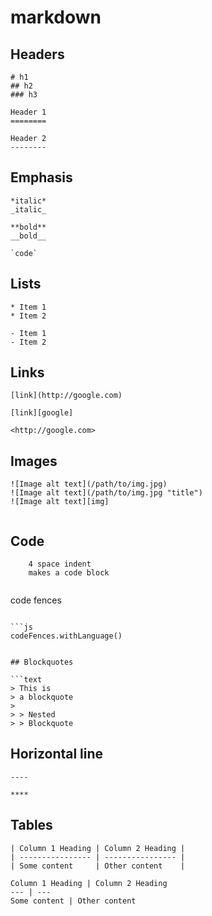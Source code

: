 # markdown

## Headers

```text
# h1
## h2
### h3
```

```text
Header 1
========
```

```text
Header 2
--------
```

## Emphasis

```text
*italic*
_italic_
```

```text
**bold**
__bold__
```

```text
`code`
```

## Lists

```text
* Item 1
* Item 2
```

```text
- Item 1
- Item 2
```

## Links

```text
[link](http://google.com)
```

```text
[link][google]
```

```text
<http://google.com>
```

## Images

```text
![Image alt text](/path/to/img.jpg)
![Image alt text](/path/to/img.jpg "title")
![Image alt text][img]
```

```text

```

## Code

```text
    4 space indent
    makes a code block
```

```text
```
code fences
```
```

```text
```js
codeFences.withLanguage()
```
```

## Blockquotes

```text
> This is
> a blockquote
>
> > Nested
> > Blockquote
```

## Horizontal line

```text
----
```

```text
****
```

## Tables

```text
| Column 1 Heading | Column 2 Heading |
| ---------------- | ---------------- |
| Some content     | Other content    |
```

```text
Column 1 Heading | Column 2 Heading
--- | ---
Some content | Other content
```


